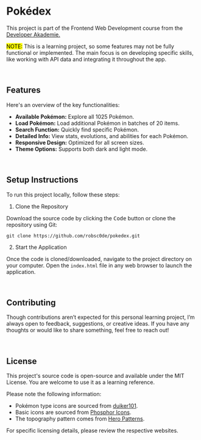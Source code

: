 # Pokédex

This project is part of the Frontend Web Development course from the [Developer Akademie.](https://developerakademie.com/) 

<mark>NOTE:</mark> This is a learning project, so some features may not be fully functional or implemented. The main focus is on developing specific skills, like working with API data and integrating it throughout the app.

<br>

## Features

Here's an overview of the key functionalities:

- **Available Pokémon:** Explore all 1025 Pokémon.
- **Load Pokémon:** Load additional Pokémon in batches of 20 items.
- **Search Function:** Quickly find specific Pokémon.
- **Detailed Info:** View stats, evolutions, and abilities for each Pokémon.
- **Responsive Design:** Optimized for all screen sizes.
- **Theme Options:** Supports both dark and light mode.

<br>

## Setup Instructions

To run this project locally, follow these steps:

1. Clone the Repository

Download the source code by clicking the <kbd>Code</kbd> button or clone the repository using Git:

```
git clone https://github.com/robsc0de/pokedex.git
```

2. Start the Application

Once the code is cloned/downloaded, navigate to the project directory on your computer. Open the `index.html` file in any web browser to launch the application.

<br>

## Contributing

Though contributions aren’t expected for this personal learning project, I’m always open to feedback, suggestions, or creative ideas. If you have any thoughts or would like to share something, feel free to reach out!

<br>

## License

This project's source code is open-source and available under the MIT License. You are welcome to use it as a learning reference.

Please note the following information:

- Pokémon type icons are sourced from [duiker101](https://github.com/duiker101/pokemon-type-svg-icons).
- Basic icons are sourced from [Phosphor Icons](https://phosphoricons.com/).
- The topography pattern comes from [Hero Patterns](https://heropatterns.com/).

For specific licensing details, please review the respective websites.
